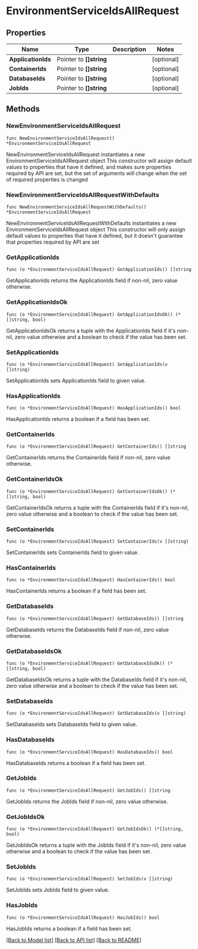 # EnvironmentServiceIdsAllRequest

## Properties

Name | Type | Description | Notes
------------ | ------------- | ------------- | -------------
**ApplicationIds** | Pointer to **[]string** |  | [optional] 
**ContainerIds** | Pointer to **[]string** |  | [optional] 
**DatabaseIds** | Pointer to **[]string** |  | [optional] 
**JobIds** | Pointer to **[]string** |  | [optional] 

## Methods

### NewEnvironmentServiceIdsAllRequest

`func NewEnvironmentServiceIdsAllRequest() *EnvironmentServiceIdsAllRequest`

NewEnvironmentServiceIdsAllRequest instantiates a new EnvironmentServiceIdsAllRequest object
This constructor will assign default values to properties that have it defined,
and makes sure properties required by API are set, but the set of arguments
will change when the set of required properties is changed

### NewEnvironmentServiceIdsAllRequestWithDefaults

`func NewEnvironmentServiceIdsAllRequestWithDefaults() *EnvironmentServiceIdsAllRequest`

NewEnvironmentServiceIdsAllRequestWithDefaults instantiates a new EnvironmentServiceIdsAllRequest object
This constructor will only assign default values to properties that have it defined,
but it doesn't guarantee that properties required by API are set

### GetApplicationIds

`func (o *EnvironmentServiceIdsAllRequest) GetApplicationIds() []string`

GetApplicationIds returns the ApplicationIds field if non-nil, zero value otherwise.

### GetApplicationIdsOk

`func (o *EnvironmentServiceIdsAllRequest) GetApplicationIdsOk() (*[]string, bool)`

GetApplicationIdsOk returns a tuple with the ApplicationIds field if it's non-nil, zero value otherwise
and a boolean to check if the value has been set.

### SetApplicationIds

`func (o *EnvironmentServiceIdsAllRequest) SetApplicationIds(v []string)`

SetApplicationIds sets ApplicationIds field to given value.

### HasApplicationIds

`func (o *EnvironmentServiceIdsAllRequest) HasApplicationIds() bool`

HasApplicationIds returns a boolean if a field has been set.

### GetContainerIds

`func (o *EnvironmentServiceIdsAllRequest) GetContainerIds() []string`

GetContainerIds returns the ContainerIds field if non-nil, zero value otherwise.

### GetContainerIdsOk

`func (o *EnvironmentServiceIdsAllRequest) GetContainerIdsOk() (*[]string, bool)`

GetContainerIdsOk returns a tuple with the ContainerIds field if it's non-nil, zero value otherwise
and a boolean to check if the value has been set.

### SetContainerIds

`func (o *EnvironmentServiceIdsAllRequest) SetContainerIds(v []string)`

SetContainerIds sets ContainerIds field to given value.

### HasContainerIds

`func (o *EnvironmentServiceIdsAllRequest) HasContainerIds() bool`

HasContainerIds returns a boolean if a field has been set.

### GetDatabaseIds

`func (o *EnvironmentServiceIdsAllRequest) GetDatabaseIds() []string`

GetDatabaseIds returns the DatabaseIds field if non-nil, zero value otherwise.

### GetDatabaseIdsOk

`func (o *EnvironmentServiceIdsAllRequest) GetDatabaseIdsOk() (*[]string, bool)`

GetDatabaseIdsOk returns a tuple with the DatabaseIds field if it's non-nil, zero value otherwise
and a boolean to check if the value has been set.

### SetDatabaseIds

`func (o *EnvironmentServiceIdsAllRequest) SetDatabaseIds(v []string)`

SetDatabaseIds sets DatabaseIds field to given value.

### HasDatabaseIds

`func (o *EnvironmentServiceIdsAllRequest) HasDatabaseIds() bool`

HasDatabaseIds returns a boolean if a field has been set.

### GetJobIds

`func (o *EnvironmentServiceIdsAllRequest) GetJobIds() []string`

GetJobIds returns the JobIds field if non-nil, zero value otherwise.

### GetJobIdsOk

`func (o *EnvironmentServiceIdsAllRequest) GetJobIdsOk() (*[]string, bool)`

GetJobIdsOk returns a tuple with the JobIds field if it's non-nil, zero value otherwise
and a boolean to check if the value has been set.

### SetJobIds

`func (o *EnvironmentServiceIdsAllRequest) SetJobIds(v []string)`

SetJobIds sets JobIds field to given value.

### HasJobIds

`func (o *EnvironmentServiceIdsAllRequest) HasJobIds() bool`

HasJobIds returns a boolean if a field has been set.


[[Back to Model list]](../README.md#documentation-for-models) [[Back to API list]](../README.md#documentation-for-api-endpoints) [[Back to README]](../README.md)


